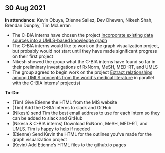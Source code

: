 ## 30 Aug 2021
<strong>In attendance:</strong> Kevin Obuya, Etienne Saliez, Dev Dhewan, Nikesh Shah, Brendan Dunphy, Tim McLerran  
- The C-BIA interns have chosen the project [Incorporate existing data sources into a UMLS-based knowledge graph](https://github.com/MIS-GrApH-AI/Public/projects/1) 
- The C-BIA interns would like to work on the graph visualization project, but probably would not start until they have made significant progress on their first project
- Nikesh showed the group what the C-BIA interns have found so far in their preliminary investigations of RxNorm, MeSH, MED-RT, and UMLS
- The group agreed to begin work on the project [Extract relationships among UMLS concepts from the world's medical literature](https://github.com/MIS-GrApH-AI/Public/projects/2) in parallel with the C-BIA interns' project(s)

<strong>To-Do:</strong>
- (Tim) Give Etienne the HTML from the MIS website
- (Tim) Add the C-BIA interns to slack and GitHub
- (Nikesh) send Tim the best email address to use for each intern so they can be added to slack and GitHub
- (Nikesh & C-BIA interns) Download RxNorm, MeSH, MED-RT, and UMLS. Tim is happy to help if needed
- (Etienne) Send Kevin the HTML for the outlines you’ve made for the graph visualization project
- (Kevin) Add Etienne’s HTML files to the github.io pages
